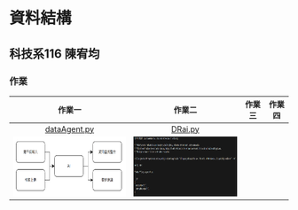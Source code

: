 # 資料結構
## 科技系116 陳宥均
### 作業
| 作業一 | 作業二 | 作業三 | 作業四 |
|:--:|:--:|:--:|:--:|
|[dataAgent.py](https://github.com/Neiouo/41271227H/blob/main/dataAgent.py)|[DRai.py](https://github.com/Neiouo/41271227H/blob/main/HW2/DRai.py) |  |
|<img src="https://github.com/Neiouo/41271227H/blob/main/dataAgent/chart.PNG" width="300" height="108">|<img src="https://github.com/Neiouo/41271227H/blob/main/DRai/execute.PNG" width="300" height="108">||


